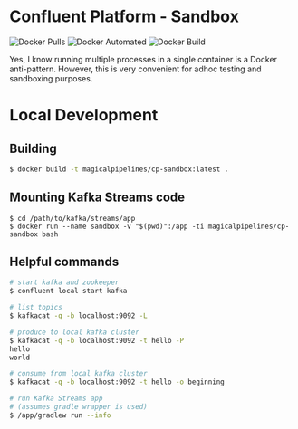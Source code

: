 # Confluent Platform - Sandbox
![Docker Pulls](https://img.shields.io/docker/pulls/magicalpipelines/cp-sandbox.svg)
![Docker Automated](https://img.shields.io/docker/cloud/automated/magicalpipelines/cp-sandbox.svg)
![Docker Build](https://img.shields.io/docker/cloud/build/magicalpipelines/cp-sandbox.svg)

Yes, I know running multiple processes in a single container is a Docker anti-pattern. However, this is very convenient for adhoc testing and sandboxing purposes.

# Local Development
## Building
```bash
$ docker build -t magicalpipelines/cp-sandbox:latest .
```

## Mounting Kafka Streams code
```
$ cd /path/to/kafka/streams/app
$ docker run --name sandbox -v "$(pwd)":/app -ti magicalpipelines/cp-sandbox bash
```


## Helpful commands
```bash
# start kafka and zookeeper
$ confluent local start kafka

# list topics
$ kafkacat -q -b localhost:9092 -L

# produce to local kafka cluster
$ kafkacat -q -b localhost:9092 -t hello -P
hello
world

# consume from local kafka cluster
$ kafkacat -q -b localhost:9092 -t hello -o beginning

# run Kafka Streams app
# (assumes gradle wrapper is used)
$ /app/gradlew run --info
```
